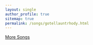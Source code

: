 ```yaml
---
layout: single
author_profile: true
sitemap: true
permalink: /songs/gotellauntrhody.html
---
```


[More Songs](/songs.html)
